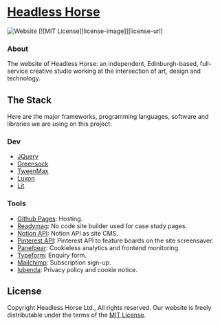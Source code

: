 # [Headless Horse](http://headless.horse)

![Website](https://img.shields.io/website?down_color=lightgrey&down_message=down&label=headless.horse&style=flat-square&up_color=green&up_message=up&url=https%3A%2F%2Fheadless.horse)
[![MIT License][license-image]][license-url]


### About
The website of Headless Horse: an independent, Edinburgh-based, full-service creative studio working at the intersection of art, design and technology.

## The Stack
Here are the major frameworks, programming languages, software and libraries we are using on this project:

### Dev
- [JQuery](https://jquery.com)
- [Greensock](https://greensock.com)
- [TweenMax](https://greensock.com/tweenmax)
- [Luxon](https://github.com/moment/luxon)
- [Lit](https://lit.dev)

### Tools
- [Github Pages](https://docs.github.com/en/pages): Hosting.
- [Readymag](https://readymag.com): No code site builder used for case study pages.
- [Notion API](https://notion.so): Notion API as site CMS.
- [Pinterest API](https://developers.pinterest.com/docs/api): Pinterest API to feature boards on the site screensaver.
- [Panelbear](https://panelbear.com): Cookieless analytics and frontend monitoring.
- [Typeform](https://typeform.com): Enquiry form.
- [Mailchimp](https://mailchimp.com): Subscription sign-up.
- [Iubenda](https://iubenda.com): Privacy policy and cookie notice.

## License
Copyright Headless Horse Ltd., All rights reserved.
Our website is freely distributable under the terms of the [MIT License](https://choosealicense.com/licenses/mit).
